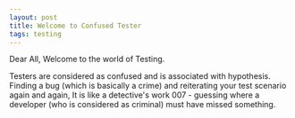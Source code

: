 ```yaml
---
layout: post
title: Welcome to Confused Tester
tags: testing
---
```


Dear All, Welcome to the world of Testing.  

Testers are considered as confused and is associated with hypothesis. Finding a bug (which is basically a crime) and reiterating your test scenario again and again, It is like a detective's work 007 - guessing where a developer (who is considered as criminal) must have missed something.